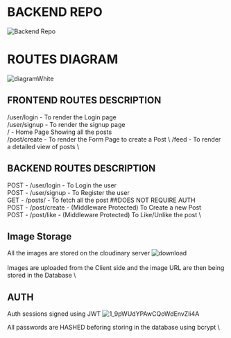 # BACKEND REPO
![Backend Repo](https://github.com/prakharsrivs/highonBackend)

# ROUTES DIAGRAM 


![diagramWhite](https://github.com/prakharSrivs/HighonFrontend/assets/93509188/8f04cdf7-092a-44f3-9d2d-07a756242463)

## FRONTEND ROUTES DESCRIPTION 
/user/login - To render the Login page \
/user/signup - To render the signup page \
/ - Home Page Showing all the posts \
/post/create - To render the Form Page to create a Post \ 
/feed - To render a detailed view of posts \

## BACKEND ROUTES DESCRIPTION 
POST - /user/login - To Login the user \
POST - /user/signup - To Register the user \
GET - /posts/  - To fetch all the post ##DOES NOT REQUIRE AUTH \
POST - /post/create - (Middleware Protected) To Create a new Post \
POST - /post/like - (Middleware Protected) To Like/Unlike the post \

## Image Storage 
All the images are stored on the cloudinary server 
![download](https://github.com/prakharSrivs/HighonFrontend/assets/93509188/8e3d7fd1-77a6-400d-b179-00c83e0b4ca4) \
\
Images are uploaded from the Client side and the image URL are then being stored in the Database \

## AUTH 
Auth sessions signed using JWT 
![1_9pWUdYPAwCQoWdEnvZli4A](https://github.com/prakharSrivs/HighonFrontend/assets/93509188/b280112a-d937-457c-acbf-461297779c59)

All passwords are HASHED beforing storing in the database using bcrypt \ 




